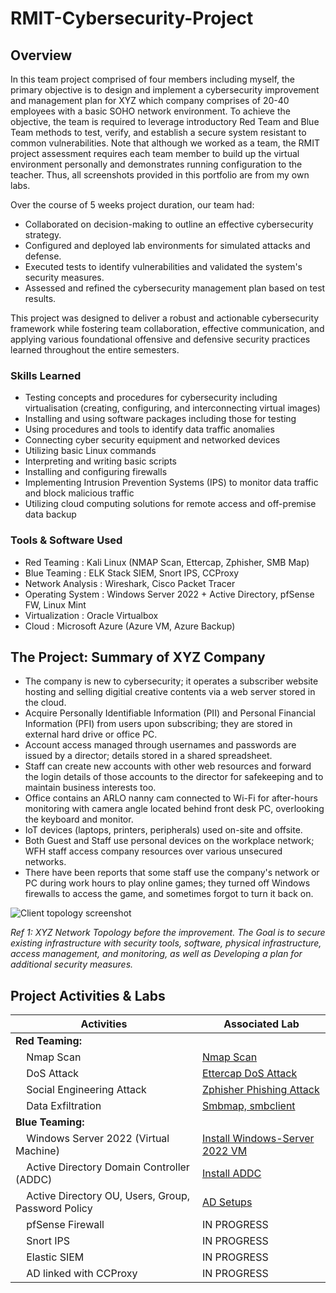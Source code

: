 
# RMIT-Cybersecurity-Project

## Overview

In this team project comprised of four members including myself, the primary objective is to design and implement a cybersecurity improvement and management plan for XYZ which company comprises of 20-40 employees with a basic SOHO network environment. To achieve the objective, the team is required to leverage introductory Red Team and Blue Team methods to test, verify, and establish a secure system resistant to common vulnerabilities. Note that although we worked as a team, the RMIT project assessment requires each team member to build up the virtual environment personally and demonstrates running configuration to the teacher. Thus, all screenshots provided in this portfolio are from my own labs.

Over the course of 5 weeks project duration, our team had:
- Collaborated on decision-making to outline an effective cybersecurity strategy.
- Configured and deployed lab environments for simulated attacks and defense.
- Executed tests to identify vulnerabilities and validated the system's security measures.
- Assessed and refined the cybersecurity management plan based on test results.

This project was designed to deliver a robust and actionable cybersecurity framework while fostering team collaboration, effective communication, and applying various foundational offensive and defensive security practices learned throughout the entire semesters.

### Skills Learned

- Testing concepts and procedures for cybersecurity including virtualisation (creating, configuring, and interconnecting virtual images)
- Installing and using software packages including those for testing
- Using procedures and tools to identify data traffic anomalies
- Connecting cyber security equipment and networked devices
- Utilizing basic Linux commands
- Interpreting and writing basic scripts
- Installing and configuring firewalls
- Implementing Intrusion Prevention Systems (IPS) to monitor data traffic and block malicious traffic
- Utilizing cloud computing solutions for remote access and off-premise data backup

### Tools & Software Used

- Red Teaming       : Kali Linux (NMAP Scan, Ettercap, Zphisher, SMB Map)
- Blue Teaming      : ELK Stack SIEM, Snort IPS, CCProxy
- Network Analysis  : Wireshark, Cisco Packet Tracer
- Operating System  : Windows Server 2022 + Active Directory, pfSense FW, Linux Mint
- Virtualization    : Oracle Virtualbox
- Cloud             : Microsoft Azure (Azure VM, Azure Backup)

## The Project: Summary of XYZ Company 

- The company is new to cybersecurity; it operates a subscriber website hosting and selling digitial creative contents via a web server stored in the cloud.
- Acquire Personally Identifiable Information (PII) and Personal Financial Information (PFI) from users upon subscribing; they are stored in external hard drive or office PC.
- Account access managed through usernames and passwords are issued by a director; details stored in a shared spreadsheet.
- Staff can create new accounts with other web resources and forward the login details of those accounts to the director for safekeeping and to maintain business interests too. 
- Office contains an ARLO nanny cam connected to Wi-Fi for after-hours monitoring with camera angle located behind front desk PC, overlooking the keyboard and monitor.
- IoT devices (laptops, printers, peripherals) used on-site and offsite.
- Both Guest and Staff use personal devices on the workplace network; WFH staff access company resources over various unsecured networks.
- There have been reports that some staff use the company's network or PC during work hours to play online games; they turned off Windows firewalls to access the game, and sometimes forgot to turn it back on.

![Client topology screenshot](https://github.com/user-attachments/assets/0884d27f-7384-468a-967a-1bd70291cb38)

*Ref 1: XYZ Network Topology before the improvement. The Goal is to secure existing infrastructure with security tools, software, physical infrastructure, access management, and monitoring, as well as
Developing a plan for additional security measures.*

## Project Activities & Labs

| Activities                                         | Associated Lab         |
|-----------------------------------------------|----------------------------|
| **Red Teaming:** |
| &nbsp;&nbsp;&nbsp;&nbsp;Nmap Scan | <a href="https://github.com/Kazu010101/Nmap-Scan-RMIT-Cybersecurity-Project/blob/main/README.md">Nmap Scan</a>|
| &nbsp;&nbsp;&nbsp;&nbsp;DoS Attack | <a href="https://github.com/Kazu010101/DoS-Attack-RMIT-Cybersecurity-Project/blob/main/README.md"> Ettercap DoS Attack</a>|
| &nbsp;&nbsp;&nbsp;&nbsp;Social Engineering Attack        | <a href="https://github.com/Kazu010101/Zphisher-RMIT-Cybersecurity-Project"> Zphisher Phishing Attack </a>|
| &nbsp;&nbsp;&nbsp;&nbsp;Data Exfiltration        | <a href="https://github.com/Kazu010101/SMB-Map-RMIT-Cybersecurity-Project"> Smbmap, smbclient </a>|
| **Blue Teaming:** |
| &nbsp;&nbsp;&nbsp;&nbsp;Windows Server 2022 (Virtual Machine) | <a href="https://github.com/Kazu010101/Win-Server-2022-RMIT-Cybersecurity-Project/blob/main/README.md"> Install Windows-Server 2022 VM </a>|
| &nbsp;&nbsp;&nbsp;&nbsp;Active Directory Domain Controller (ADDC)               | <a href="https://github.com/Kazu010101/Active-Directory-RMIT-Cybersecurity-Project"> Install ADDC </a>|
| &nbsp;&nbsp;&nbsp;&nbsp;Active Directory OU, Users, Group, Password Policy | <a href="https://github.com/Kazu010101/AD-Setup-OU-User-Group-Policy-RMIT-Cybersecurity-Project/blob/main/README.md"> AD Setups </a>|
| &nbsp;&nbsp;&nbsp;&nbsp;pfSense Firewall | IN PROGRESS|
| &nbsp;&nbsp;&nbsp;&nbsp;Snort IPS | IN PROGRESS|
| &nbsp;&nbsp;&nbsp;&nbsp;Elastic SIEM | IN PROGRESS|
| &nbsp;&nbsp;&nbsp;&nbsp;AD linked with CCProxy | IN PROGRESS|
